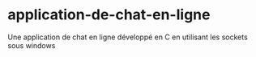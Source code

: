# application-de-chat-en-ligne
Une application de chat en ligne développé en C en utilisant les sockets sous windows
